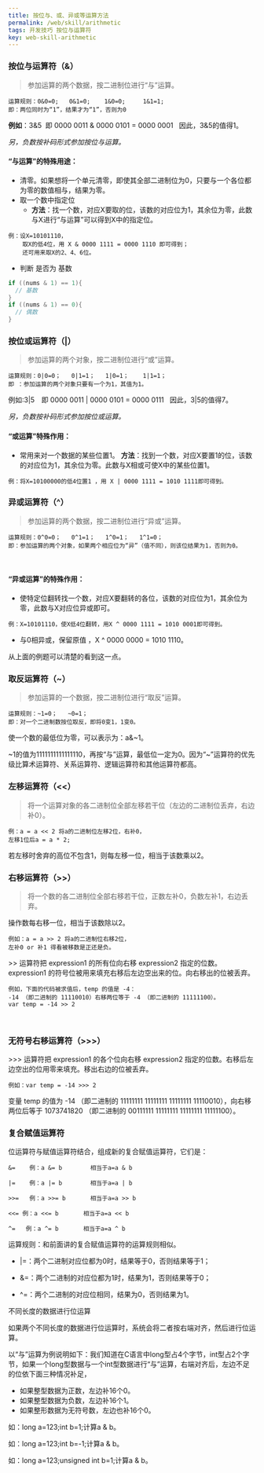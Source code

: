 ```yaml
---
title: 按位与、或、异或等运算方法
permalink: /web/skill/arithmetic
tags: 开发技巧 按位与运算符
key: web-skill-arithmetic
---
```


### 按位与运算符（&）
>参加运算的两个数据，按二进制位进行“与”运算。

```
运算规则：0&0=0;   0&1=0;    1&0=0;     1&1=1;
即：两位同时为“1”，结果才为“1”，否则为0
```
**例如**：3&5  即 0000 0011 & 0000 0101 = 0000 0001   因此，3&5的值得1。

*另，负数按补码形式参加按位与运算。*

#### “与运算”的特殊用途：
- 清零。如果想将一个单元清零，即使其全部二进制位为0，只要与一个各位都为零的数值相与，结果为零。
- 取一个数中指定位
  - **方法**：找一个数，对应X要取的位，该数的对应位为1，其余位为零，此数与X进行“与运算”可以得到X中的指定位。

```
例：设X=10101110，
    取X的低4位，用 X & 0000 1111 = 0000 1110 即可得到；
    还可用来取X的2、4、6位。
```
- 判断 是否为 基数
```java
if ((nums & 1) == 1){
  // 基数
}
if ((nums & 1) == 0){
  // 偶数
}
```

### 按位或运算符（|）
>参加运算的两个对象，按二进制位进行“或”运算。

```
运算规则：0|0=0；   0|1=1；   1|0=1；    1|1=1；
即 ：参加运算的两个对象只要有一个为1，其值为1。
```
例如:3|5　即 0000 0011 | 0000 0101 = 0000 0111   因此，3|5的值得7。　

*另，负数按补码形式参加按位或运算。*

#### “或运算”特殊作用：
- 常用来对一个数据的某些位置1。
**方法**：找到一个数，对应X要置1的位，该数的对应位为1，其余位为零。此数与X相或可使X中的某些位置1。

```
例：将X=10100000的低4位置1 ，用 X | 0000 1111 = 1010 1111即可得到。
```

### 异或运算符（^）
>参加运算的两个数据，按二进制位进行“异或”运算。

```
运算规则：0^0=0；   0^1=1；   1^0=1；   1^1=0；
即：参加运算的两个对象，如果两个相应位为“异”（值不同），则该位结果为1，否则为0。
```
 
#### “异或运算”的特殊作用：
- 使特定位翻转找一个数，对应X要翻转的各位，该数的对应位为1，其余位为零，此数与X对应位异或即可。

```
例：X=10101110，使X低4位翻转，用X ^ 0000 1111 = 1010 0001即可得到。
```
- 与0相异或，保留原值 ，X ^ 0000 0000 = 1010 1110。

从上面的例题可以清楚的看到这一点。

### 取反运算符（~）
>参加运算的一个数据，按二进制位进行“取反”运算。

```
运算规则：~1=0；   ~0=1；
即：对一个二进制数按位取反，即将0变1，1变0。
```
使一个数的最低位为零，可以表示为：a&~1。

~1的值为1111111111111110，再按“与”运算，最低位一定为0。因为“~”运算符的优先级比算术运算符、关系运算符、逻辑运算符和其他运算符都高。

### 左移运算符（<<）
>将一个运算对象的各二进制位全部左移若干位（左边的二进制位丢弃，右边补0）。

```
例：a = a << 2 将a的二进制位左移2位，右补0，
左移1位后a = a * 2; 
```
若左移时舍弃的高位不包含1，则每左移一位，相当于该数乘以2。

### 右移运算符（>>）
>将一个数的各二进制位全部右移若干位，正数左补0，负数左补1，右边丢弃。

操作数每右移一位，相当于该数除以2。

```
例如：a = a >> 2 将a的二进制位右移2位，
左补0 or 补1 得看被移数是正还是负。
```
\>\> 运算符把 expression1 的所有位向右移 expression2 指定的位数。expression1 的符号位被用来填充右移后左边空出来的位。向右移出的位被丢弃。

```
例如，下面的代码被求值后，temp 的值是 -4：
-14 （即二进制的 11110010）右移两位等于 -4 （即二进制的 11111100）。
var temp = -14 >> 2
```
 
### 无符号右移运算符（>>>）

\>\>\> 运算符把 expression1 的各个位向右移 expression2 指定的位数。右移后左边空出的位用零来填充。移出右边的位被丢弃。

```
例如：var temp = -14 >>> 2
```
变量 temp 的值为 -14 （即二进制的 11111111 11111111 11111111 11110010），向右移两位后等于 1073741820 （即二进制的 00111111 11111111 11111111 11111100）。

### 复合赋值运算符

位运算符与赋值运算符结合，组成新的复合赋值运算符，它们是：

```
&=    例：a &= b        相当于a=a & b

|=    例：a |= b        相当于a=a | b

>>=   例：a >>= b       相当于a=a >> b

<<= 例：a <<= b       相当于a=a << b

^=   例：a ^= b       相当于a=a ^ b
```

运算规则：和前面讲的复合赋值运算符的运算规则相似。

- \|=：两个二进制对应位都为0时，结果等于0，否则结果等于1；

- &=：两个二进制的对应位都为1时，结果为1，否则结果等于0；

- ^=：两个二进制的对应位相同，结果为0，否则结果为1。

不同长度的数据进行位运算

如果两个不同长度的数据进行位运算时，系统会将二者按右端对齐，然后进行位运算。

以“与”运算为例说明如下：我们知道在C语言中long型占4个字节，int型占2个字节，如果一个long型数据与一个int型数据进行“与”运算，右端对齐后，左边不足的位依下面三种情况补足，
- 如果整型数据为正数，左边补16个0。
- 如果整型数据为负数，左边补16个1。
- 如果整形数据为无符号数，左边也补16个0。

如：long a=123;int b=1;计算a & b。

如：long a=123;int b=-1;计算a & b。

如：long a=123;unsigned int b=1;计算a & b。

